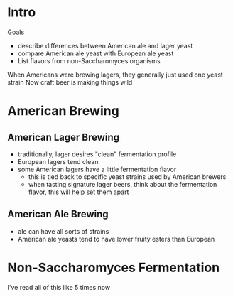 # Intro

Goals 
- describe differences between American ale and lager yeast
- compare American ale yeast with European ale yeast
- List flavors from non-Saccharomyces organisms

When Americans were brewing lagers, they generally just used one yeast strain
Now craft beer is making things wild


# American Brewing

## American Lager Brewing

- traditionally, lager desires "clean" fermentation profile
- European lagers tend clean
- some American lagers have a little fermentation flavor
	- this is tied back to specific yeast strains used by American brewers
	- when tasting signature lager beers, think about the fermentation flavor, this will help set them apart

## American Ale Brewing

- ale can have all sorts of strains
- American ale yeasts tend to have lower fruity esters than European

# Non-Saccharomyces Fermentation

I've read all of this like 5 times now